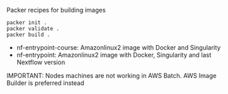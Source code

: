 Packer recipes for building images

```
packer init .
packer validate .
packer build .
```

* nf-entrypoint-course: Amazonlinux2 image with Docker and Singularity
* nf-entrypoint: Amazonlinux2 image with Docker, Singularity and last Nextflow version

IMPORTANT: Nodes machines are not working in AWS Batch. AWS Image Builder is preferred instead

